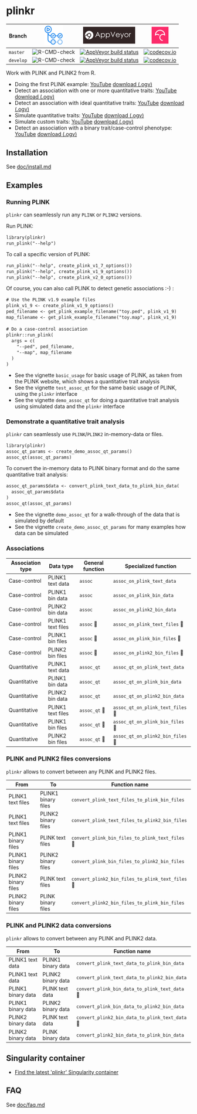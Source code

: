 # plinkr

Branch   |[![GitHub Actions logo](man/figures/GitHubActions.png)](https://github.com/richelbilderbeek/plinkr/actions)|[![AppVeyor logo](man/figures/AppVeyor.png)](https://ci.appveyor.com/project/richelbilderbeek/plinkr/)                                                                                 |[![Codecov logo](man/figures/Codecov.png)](https://www.codecov.io)
---------|-----------------------------------------------------------------------------------------------------------|---------------------------------------------------------------------------------------------------------------------------------------------------------------------------------------|----------------------------------------------------------------------------------------------------------------------------------------------------------------
`master` |![R-CMD-check](https://github.com/richelbilderbeek/plinkr/workflows/R-CMD-check/badge.svg?branch=master)   |[![AppVeyor build status](https://ci.appveyor.com/api/projects/status/github/richelbilderbeek/plinkr?branch=master&svg=true)](https://ci.appveyor.com/project/richelbilderbeek/plinkr) |[![codecov.io](https://codecov.io/github/richelbilderbeek/plinkr/coverage.svg?branch=master)](https://codecov.io/github/richelbilderbeek/plinkr/branch/master)
`develop`|![R-CMD-check](https://github.com/richelbilderbeek/plinkr/workflows/R-CMD-check/badge.svg?branch=develop)  |[![AppVeyor build status](https://ci.appveyor.com/api/projects/status/github/richelbilderbeek/plinkr?branch=develop&svg=true)](https://ci.appveyor.com/project/richelbilderbeek/plinkr)|[![codecov.io](https://codecov.io/github/richelbilderbeek/plinkr/coverage.svg?branch=develop)](https://codecov.io/github/richelbilderbeek/plinkr/branch/develop)

Work with PLINK and PLINK2 from R.

 * Doing the first PLINK example: [YouTube](https://youtu.be/LsfKQw2oIUg) [download (.ogv)](http://richelbilderbeek.nl/plinkr_basic_usage.ogv)
 * Detect an association with one or more quantitative traits: [YouTube](https://youtu.be/IicNdc8sDfI) [download (.ogv)](http://richelbilderbeek.nl/plinkr_assoc_qt.ogv)
 * Detect an association with ideal quantitative traits: [YouTube](https://youtu.be/oXGy83WiHm4) [download (.ogv)](http://richelbilderbeek.nl/plinkr_demo_qt_assoc.ogv)
 * Simulate quantitative traits: [YouTube](https://youtu.be/H0XlLVsFry4) [download (.ogv)](http://richelbilderbeek.nl/plinkr_create_demo_assoc_qt_params.ogv)
 * Simulate custom traits: [YouTube](https://youtu.be/5X1kLkiQbtw) [download (.ogv)](http://richelbilderbeek.nl/plinkr_create_custom_trait.ogv)
 * Detect an association with a binary trait/case-control phenotype: [YouTube](https://youtu.be/LhXQcDQvZS0) [download (.ogv)](http://richelbilderbeek.nl/plinkr_assoc.ogv)

## Installation

See [doc/install.md](doc/install.md)

## Examples

### Running PLINK

`plinkr` can seamlessly run any `PLINK` or `PLINK2` versions.

Run PLINK:

```
library(plinkr)
run_plink("--help")
```

To call a specific version of PLINK:

```
run_plink("--help", create_plink_v1_7_options())
run_plink("--help", create_plink_v1_9_options())
run_plink("--help", create_plink_v2_0_options())
```

Of course, you can also call PLINK to detect genetic associations :-) :

```
# Use the PLINK v1.9 example files
plink_v1_9 <- create_plink_v1_9_options()
ped_filename <- get_plink_example_filename("toy.ped", plink_v1_9)
map_filename <- get_plink_example_filename("toy.map", plink_v1_9)

# Do a case-control association
plinkr::run_plink(
  args = c(
    "--ped", ped_filename, 
    "--map", map_filename
  )
)
```

 * See the vignette `basic_usage` for basic usage of PLINK, 
   as taken from the PLINK website, which shows a 
   quantitative trait analysis
 * See the vignette `test_assoc_qt` for the same basic usage of PLINK,
   using the `plinkr` interface
 * See the vignette `demo_assoc_qt` for doing a quantitative trait
   analysis using simulated data and the `plinkr` interface

### Demonstrate a quantitative trait analysis

`plinkr` can seamlessly use `PLINK`/`PLINK2` in-memory-data or files.

```
library(plinkr)
assoc_qt_params <- create_demo_assoc_qt_params()
assoc_qt(assoc_qt_params)
```

To convert the in-memory data to PLINK binary format and do the same
quantitative trait analysis:

```
assoc_qt_params$data <- convert_plink_text_data_to_plink_bin_data(
  assoc_qt_params$data
)
assoc_qt(assoc_qt_params)
```

 * See the vignette `demo_assoc_qt` for a walk-through of
   the data that is simulated by default
 * See the vignette `create_demo_assoc_qt_params` for many
   examples how data can be simulated

### Associations

Association type|Data type        |General function          |Specialized function
----------------|-----------------|--------------------------|------------------------------------------
Case-control    |PLINK1 text data |`assoc`                   |`assoc_on_plink_text_data`
Case-control    |PLINK1 bin data  |`assoc`                   |`assoc_on_plink_bin_data`
Case-control    |PLINK2 bin data  |`assoc`                   |`assoc_on_plink2_bin_data`
Case-control    |PLINK1 text files|`assoc` :construction:    |`assoc_on_plink_text_files` :construction:
Case-control    |PLINK1 bin files |`assoc` :construction:    |`assoc_on_plink_bin_files` :construction:
Case-control    |PLINK2 bin files |`assoc` :construction:    |`assoc_on_plink2_bin_files` :construction:
Quantitative    |PLINK1 text data |`assoc_qt`                |`assoc_qt_on_plink_text_data`
Quantitative    |PLINK1 bin data  |`assoc_qt`                |`assoc_qt_on_plink_bin_data`
Quantitative    |PLINK2 bin data  |`assoc_qt`                |`assoc_qt_on_plink2_bin_data`
Quantitative    |PLINK1 text files|`assoc_qt` :construction: |`assoc_qt_on_plink_text_files` :construction:
Quantitative    |PLINK1 bin files |`assoc_qt` :construction: |`assoc_qt_on_plink_bin_files` :construction:
Quantitative    |PLINK2 bin files |`assoc_qt` :construction: |`assoc_qt_on_plink2_bin_files` :construction:

### PLINK and PLINK2 files conversions

`plinkr` allows to convert between any PLINK and PLINK2 files.

From               |To                 |Function name
-------------------|-------------------|----------------------------------------------
PLINK1 text files  |PLINK1 binary files|`convert_plink_text_files_to_plink_bin_files`
PLINK1 text files  |PLINK2 binary files|`convert_plink_text_files_to_plink2_bin_files`
PLINK1 binary files|PLINK text files   |`convert_plink_bin_files_to_plink_text_files` :construction:
PLINK1 binary files|PLINK2 binary files|`convert_plink_bin_files_to_plink2_bin_files`
PLINK2 binary files|PLINK text files   |`convert_plink2_bin_files_to_plink_text_files` :construction:
PLINK2 binary files|PLINK binary files |`convert_plink2_bin_files_to_plink_bin_files`

### PLINK and PLINK2 data conversions

`plinkr` allows to convert between any PLINK and PLINK2 data.

From              |To                |Function name
------------------|------------------|--------------------------------------------
PLINK1 text data  |PLINK1 binary data|`convert_plink_text_data_to_plink_bin_data`
PLINK1 text data  |PLINK2 binary data|`convert_plink_text_data_to_plink2_bin_data`
PLINK1 binary data|PLINK text data   |`convert_plink_bin_data_to_plink_text_data` :construction:
PLINK1 binary data|PLINK2 binary data|`convert_plink_bin_data_to_plink2_bin_data`
PLINK2 binary data|PLINK text data   |`convert_plink2_bin_data_to_plink_text_data` :construction:
PLINK2 binary data|PLINK binary data |`convert_plink2_bin_data_to_plink_bin_data`

## Singularity container

 * [Find the latest 'plinkr' Singularity container](https://cloud.sylabs.io/library/search;query=plinkr)

## FAQ

See [doc/faq.md](doc/faq.md)
